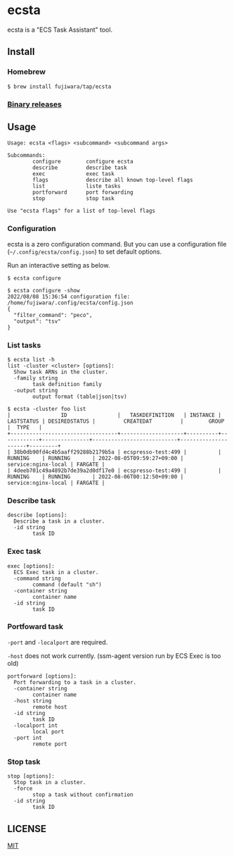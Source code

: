 # ecsta

ecsta is a "ECS Task Assistant" tool.

## Install

### Homebrew

```
$ brew install fujiwara/tap/ecsta
```

### [Binary releases](https://github.com/fujiwara/ecsta/releases)

## Usage

```
Usage: ecsta <flags> <subcommand> <subcommand args>

Subcommands:
        configure        configure ecsta
        describe         describe task
        exec             exec task
        flags            describe all known top-level flags
        list             liste tasks
        portforward      port forwarding
        stop             stop task

Use "ecsta flags" for a list of top-level flags
```

### Configuration

ecsta is a zero configuration command. But you can use a configuration file (`~/.config/ecsta/config.json`) to set default options.

Run an interactive setting as below.
```console
$ ecsta configure
```

```console
$ ecsta configure -show
2022/08/08 15:36:54 configuration file: /home/fujiwara/.config/ecsta/config.json
{
  "filter_command": "peco",
  "output": "tsv"
}
```

### List tasks

```
$ ecsta list -h
list -cluster <cluster> [options]:
  Show task ARNs in the cluster.
  -family string
        task definition family
  -output string
        output format (table|json|tsv)
```

```console
$ ecsta -cluster foo list
|                ID                |   TASKDEFINITION   | INSTANCE | LASTSTATUS | DESIREDSTATUS |         CREATEDAT         |        GROUP        |  TYPE   |
+----------------------------------+--------------------+----------+------------+---------------+---------------------------+---------------------+---------+
| 38b0db90fd4c4b5aaff29288b2179b5a | ecspresso-test:499 |          | RUNNING    | RUNNING       | 2022-08-05T09:59:27+09:00 | service:nginx-local | FARGATE |
| 4deeb701c49a4892b7de39a2d0df17e0 | ecspresso-test:499 |          | RUNNING    | RUNNING       | 2022-08-06T00:12:50+09:00 | service:nginx-local | FARGATE |
```

### Describe task

```
describe [options]:
  Describe a task in a cluster.
  -id string
        task ID
```

### Exec task

```
exec [options]:
  ECS Exec task in a cluster.
  -command string
        command (default "sh")
  -container string
        container name
  -id string
        task ID
```

### Portfoward task

`-port` and `-localport` are required.

`-host` does not work currently. (ssm-agent version run by ECS Exec is too old)

```
portforward [options]:
  Port forwarding to a task in a cluster.
  -container string
        container name
  -host string
        remote host
  -id string
        task ID
  -localport int
        local port
  -port int
        remote port
```

### Stop task

```
stop [options]:
  Stop task in a cluster.
  -force
        stop a task without confirmation
  -id string
        task ID
```

## LICENSE

[MIT](LICENSE)
